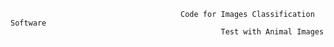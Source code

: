                                           Code for Images Classification Software
                                                   Test with Animal Images
